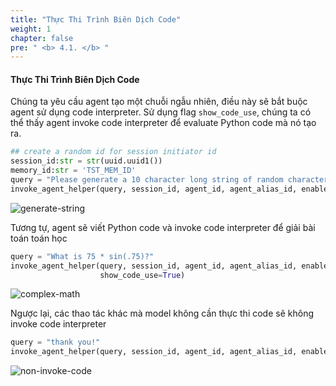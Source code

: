 ```yaml
---
title: "Thực Thi Trình Biên Dịch Code"
weight: 1
chapter: false
pre: " <b> 4.1. </b> "
---
```


#### Thực Thi Trình Biên Dịch Code

Chúng ta yêu cầu agent tạo một chuỗi ngẫu nhiên, điều này sẽ bắt buộc agent sử dụng code interpreter. Sử dụng flag `show_code_use`, chúng ta có thể thấy agent invoke code interpreter để evaluate Python code mà nó tạo ra.

```python
## create a random id for session initiator id
session_id:str = str(uuid.uuid1())
memory_id:str = 'TST_MEM_ID'
query = "Please generate a 10 character long string of random characters"
invoke_agent_helper(query, session_id, agent_id, agent_alias_id, enable_trace=False, memory_id=memory_id, show_code_use=True)
```

![generate-string](/images/4-invoking-agent/4.1-invoking-code-interpreter/image.png)

Tương tự, agent sẽ viết Python code và invoke code interpreter để giải bài toán toán học

```python
query = "What is 75 * sin(.75)?"
invoke_agent_helper(query, session_id, agent_id, agent_alias_id, enable_trace=False, memory_id=memory_id,
                    show_code_use=True)
```
![complex-math](/images/4-invoking-agent/4.1-invoking-code-interpreter/image-1.png)

Ngược lại, các thao tác khác mà model không cần thực thi code sẽ không invoke code interpreter

```python
query = "thank you!"
invoke_agent_helper(query, session_id, agent_id, agent_alias_id, enable_trace=False, memory_id=memory_id, show_code_use=True)
```

![non-invoke-code](/images/4-invoking-agent/4.1-invoking-code-interpreter/image-2.png)